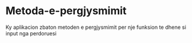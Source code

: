 # Metoda-e-pergjysmimit
Ky aplikacion zbaton metoden e pergjysmimit per nje funksion te dhene si input nga perdoruesi

